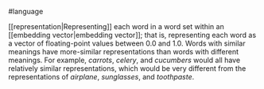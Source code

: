 #language

[[representation|Representing]] each word in a word set within an
[[embedding vector|embedding vector]]; that is, representing each word as
a vector of floating-point values between 0.0 and 1.0. Words with similar
meanings have more-similar representations than words with different meanings.
For example, <em>carrots</em>, <em>celery</em>, and <em>cucumbers</em> would all have relatively
similar representations, which would be very different from the representations
of <em>airplane</em>, <em>sunglasses</em>, and <em>toothpaste</em>.


